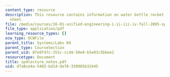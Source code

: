 ```yaml
---
content_type: resource
description: This resource contains information on water bottle rocket design cheat
  sheet.
file: /media/courses/16-01-unified-engineering-i-ii-iii-iv-fall-2005-spring-2006/d7a8ce4a5403bd14de70339985b32445_sp4lecture_notes.pdf
file_type: application/pdf
learning_resource_types: []
ocw_type: OCWFile
parent_title: Systems/Labs 04
parent_type: CourseSection
parent_uid: 87e8f47c-351c-ccd4-50e9-b5e03c5bbee2
resourcetype: Document
title: sp4lecture_notes.pdf
uid: d7a8ce4a-5403-bd14-de70-339985b32445
---
```

